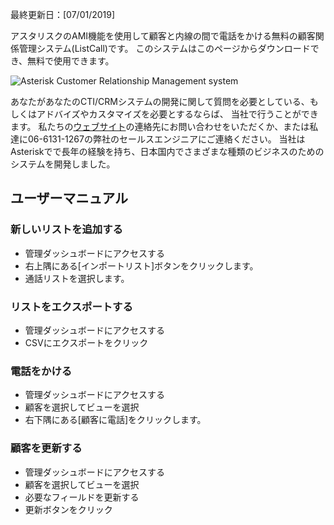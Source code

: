 <p>最終更新日：[07/01/2019]</p>

<p>アスタリスクのAMI機能を使用して顧客と内線の間で電話をかける無料の顧客関係管理システム(ListCall)です。
このシステムはこのページからダウンロードでき、無料で使用できます。</p>

<img src="https://www.aska-ltd.jp/uploads/github/customerrelationshipmanagment.png" alt="Asterisk Customer Relationship Management system" />

<p>あなたがあなたのCTI/CRMシステムの開発に関して質問を必要としている、もしくはアドバイズやカスタマイズを必要とするならば、
当社で行うことができます。
私たちの<a href="https://www.aska-ltd.jp/" title="Aska">ウェブサイト</a>の連絡先にお問い合わせをいただくか、または私達に06-6131-1267の弊社のセールスエンジニアにご連絡ください。
当社はAsteriskでで長年の経験を持ち、日本国内でさまざまな種類のビジネスのためのシステムを開発しました。</p>

<h2>ユーザーマニュアル</h2>

<h3>新しいリストを追加する</h3>

<ul>
<li>管理ダッシュボードにアクセスする</li>
<li>右上隅にある[インポートリスト]ボタンをクリックします。</li>
<li>通話リストを選択します。</li>
</ul>

<h3>リストをエクスポートする</h3>
 
<ul>
<li>管理ダッシュボードにアクセスする</li>
<li>CSVにエクスポートをクリック</li>
</ul>

<h3>電話をかける</h3>

<ul>
<li>管理ダッシュボードにアクセスする</li>
<li>顧客を選択してビューを選択</li>
<li>右下隅にある[顧客に電話]をクリックします。</li>
</ul>

<h3>顧客を更新する</h3>

<ul>
<li>管理ダッシュボードにアクセスする</li>
<li>顧客を選択してビューを選択</li>
<li>必要なフィールドを更新する</li>
<li>更新ボタンをクリック</li>
</ul>

